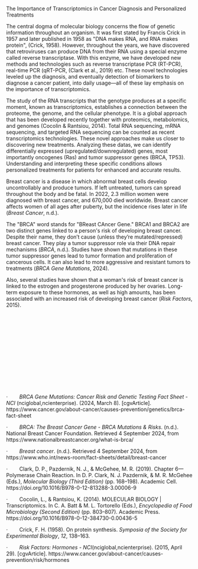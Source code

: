 The Importance of Transcriptomics in Cancer Diagnosis and Personalized Treatments

The central dogma of molecular biology concerns the flow of genetic information throughout an organism. It was first stated by Francis Crick in 1957 and later published in 1958 as "DNA makes RNA, and RNA makes protein", (Crick, 1958). However, throughout the years, we have discovered that retroviruses can produce DNA from their RNA using a special enzyme called reverse transcriptase. With this enzyme, we have developed new methods and technologies such as reverse transcriptase PCR (RT-PCR), real-time PCR (qRT-PCR, (Clark et al., 2019) etc. These novel technologies leveled up the diagnosis, and eventually detection of biomarkers to diagnose a cancer patient, into daily usage—all of these lay emphasis on the importance of transcriptomics.

The study of the RNA transcripts that the genotype produces at a specific moment, known as transcriptomics, establishes a connection between the proteome, the genome, and the cellular phenotype. It is a global approach that has been developed recently together with proteomics, metabolomics, and genomes (Cocolin & Rantsiou, 2014). Total RNA sequencing, mRNA sequencing, and targeted RNA sequencing can be counted as recent transcriptomics technologies. These novel approaches make us closer to discovering new treatments. Analyzing these datas, we can identify differentially expressed (upregulated/downregulated) genes, most importantly oncogenes (Ras) and tumor suppressor genes (BRCA, TP53). Understanding and interpreting these specific conditions allows personalized treatments for patients for enhanced and accurate results.

Breast cancer is a disease in which abnormal breast cells develop uncontrollably and produce tumors. If left untreated, tumors can spread throughout the body and be fatal. In 2022, 2.3 million women were diagnosed with breast cancer, and 670,000 died worldwide. Breast cancer affects women of all ages after puberty, but the incidence rises later in life (_Breast Cancer_, n.d.).

The "BRCA" word stands for "BReast CAncer Gene." BRCA1 and BRCA2 are two distinct genes linked to a person's risk of developing breast cancer. Despite their name, they don’t cause (unless they’re mutated/repressed) breast cancer. They play a tumor suppressor role via their DNA repair mechanisms (_BRCA_, n.d.). Studies have shown that mutations in these tumor suppressor genes lead to tumor formation and proliferation of cancerous cells. It can also lead to more aggressive and resistant tumors to treatments (_BRCA Gene Mutations_, 2024).  

Also, several studies have shown that a woman's risk of breast cancer is linked to the estrogen and progesterone produced by her ovaries. Long-term exposure to these hormones, as well as high amounts, has been associated with an increased risk of developing breast cancer (_Risk Factors_, 2015).

 

 

 

 

 

 

 

·        _BRCA Gene Mutations: Cancer Risk and Genetic Testing Fact Sheet - NCI_ (nciglobal,ncienterprise). (2024, March 8). \[cgvArticle]. https\://www\.cancer.gov/about-cancer/causes-prevention/genetics/brca-fact-sheet

·        _BRCA: The Breast Cancer Gene - BRCA Mutations & Risks_. (n.d.). National Breast Cancer Foundation. Retrieved 4 September 2024, from https\://www\.nationalbreastcancer.org/what-is-brca/

·        _Breast cancer_. (n.d.). Retrieved 4 September 2024, from https\://www\.who.int/news-room/fact-sheets/detail/breast-cancer

·        Clark, D. P., Pazdernik, N. J., & McGehee, M. R. (2019). Chapter 6—Polymerase Chain Reaction. In D. P. Clark, N. J. Pazdernik, & M. R. McGehee (Eds.), _Molecular Biology (Third Edition)_ (pp. 168–198). Academic Cell. https\://doi.org/10.1016/B978-0-12-813288-3.00006-9

·        Cocolin, L., & Rantsiou, K. (2014). MOLECULAR BIOLOGY | Transcriptomics. In C. A. Batt & M. L. Tortorello (Eds.), _Encyclopedia of Food Microbiology (Second Edition)_ (pp. 803–807). Academic Press. https\://doi.org/10.1016/B978-0-12-384730-0.00436-5

·        Crick, F. H. (1958). On protein synthesis. _Symposia of the Society for Experimental Biology_, _12_, 138–163.

·        _Risk Factors: Hormones - NCI_(nciglobal,ncienterprise). (2015, April 29). \[cgvArticle]. https\://www\.cancer.gov/about-cancer/causes-prevention/risk/hormones

 
